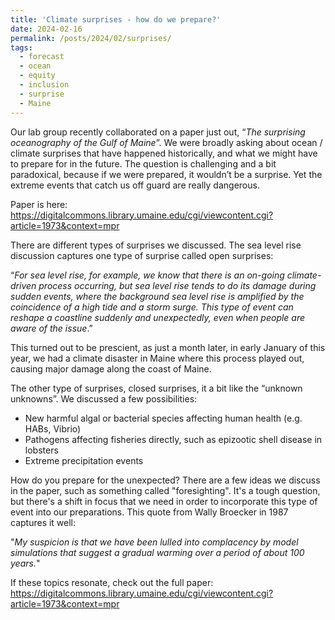 ```yaml
---
title: 'Climate surprises - how do we prepare?'
date: 2024-02-16
permalink: /posts/2024/02/surprises/
tags:
  - forecast
  - ocean
  - equity
  - inclusion
  - surprise
  - Maine
---
```


Our lab group recently collaborated on a paper just out, “_The surprising oceanography of the Gulf of Maine_”. We were broadly asking about ocean / climate surprises that have happened historically, and what we might have to prepare for in the future. The question is challenging and a bit paradoxical, because if we were prepared, it wouldn’t be a surprise. Yet the extreme events that catch us off guard are really dangerous.

Paper is here: <https://digitalcommons.library.umaine.edu/cgi/viewcontent.cgi?article=1973&context=mpr>

There are different types of surprises we discussed. The sea level rise discussion captures one type of surprise called open surprises:

“_For sea level rise, for example, we know that there is an on-going
climate-driven process occurring, but sea level rise tends to
do its damage during sudden events, where the background
sea level rise is amplified by the coincidence of a high tide
and a storm surge. This type of event can reshape a coastline
suddenly and unexpectedly, even when people are aware
of the issue_.”

This turned out to be prescient, as just a month later, in early January of this year, we had a climate disaster in Maine where this process played out, causing major damage along the coast of Maine.

The other type of surprises, closed surprises, it a bit like the “unknown unknowns”. We discussed a few possibilities:
 - New harmful algal or bacterial species affecting human health (e.g. HABs, Vibrio)
 - Pathogens affecting fisheries directly, such as epizootic shell disease in lobsters
 - Extreme precipitation events

How do you prepare for the unexpected? There are a few ideas we discuss in the paper, such as something called "foresighting". It's a tough question, but there's a shift in focus that we need in order to incorporate this type of event into our preparations. This quote from Wally Broecker in 1987 captures it well:

"_My suspicion is that we have been lulled into complacency
by model simulations that suggest a gradual warming over a
period of about 100 years._"

If these topics resonate, check out the full paper: <https://digitalcommons.library.umaine.edu/cgi/viewcontent.cgi?article=1973&context=mpr>


